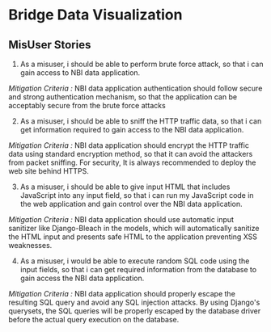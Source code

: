 # Bridge Data Visualization

## MisUser Stories

 1. As a misuser, i should be able to perform brute force attack, so that i can gain access to NBI data application.

   *Mitigation Criteria :* NBI data application authentication should follow secure and  strong authentication mechanism, so that the application can be acceptably secure from the brute force  attacks

 2. As a misuser, i should be able to sniff the HTTP traffic data, so that i can get information required to gain access to the NBI data application.

   *Mitigation Criteria :* NBI data application should encrypt the HTTP traffic data using standard encryption method, so that it can avoid the attackers from packet sniffing. For security, It is always recommended to deploy the web site behind HTTPS.

 3. As a misuser, i should be able to give input HTML that includes JavaScript into any input field, so that i can run my JavaScript code in the web application and gain control over the NBI data application.

   *Mitigation Criteria :* NBI data application should use automatic input sanitizer like Django-Bleach in the models, which will automatically sanitize the HTML input and presents safe HTML to the application preventing XSS weaknesses.

 4. As a misuser, i would be able to execute random SQL code using the input fields,  so that i can get required information from the database to gain access the NBI data application.

   *Mitigation Criteria :* NBI data application should properly escape the resulting SQL query and avoid any SQL injection attacks. By using Django's querysets, the SQL queries will be properly escaped by the database driver before the actual query execution on the database.
